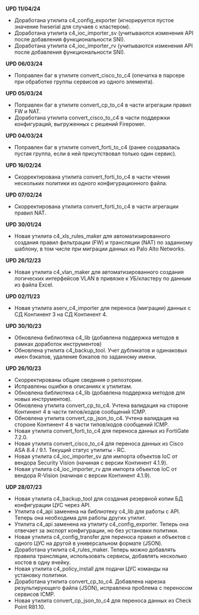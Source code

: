 **UPD 11/04/24**

- Доработана утилита c4_config_exporter (игнорируется пустое значение hwserial для случаев с кластером).
- Доработана утилита c4_ioc_importer_sv (учитываются изменения API после добавления функциональности SNI).
- Доработана утилита c4_ioc_importer_rv (учитываются изменения API после добавления функциональности SNI).

**UPD 06/03/24**

- Поправлен баг в утилите convert_cisco_to_c4 (опечатка в парсере при обработке группы сервисов из одного элемента).

**UPD 05/03/24**

- Поправлен баг в утилите convert_cp_to_c4 в части агрегации правил FW и NAT.
- Доработана утилита convert_cisco_to_c4 в части поддержки конфигураций, выгруженных с решений Firepower.

**UPD 04/03/24**

- Поправлен баг в утилите convert_forti_to_c4 (ранее создавалась пустая группа, если в ней присутствовал только один сервис).

**UPD 16/02/24**

- Скорректирована утилита convert_forti_to_c4 в части чтения нескольких политики из одного конфигурационного файла.

**UPD 07/02/24**

- Скорректирована утилита convert_forti_to_c4 в части агрегации правил NAT.

**UPD 30/01/24**

- Новая утилита c4_xls_rules_maker для автоматизированного создания правил фильтрации (FW) и трансляции (NAT) по заданному шаблону, в том числе при миграции данных из Palo Alto Networks.

**UPD 26/12/23**

- Новая утилита c4_vlan_maker для автоматизированного создания логических интерфейсов VLAN в привязке к УБ/кластеру по данным из файла Excel.

**UPD 02/11/23**

- Новая утилита aserv_c4_importer для переноса (миграции) данных с СД Континент 3 на СД Континент 4.

**UPD 30/10/23**

- Обновлена библиотека c4_lib (добавлена поддержка методов в рамках доработок инструментов)
- Обновлена утилита c4_backup_tool. Учет дубликатов и одинаковых имен бэкапов, удаление бэкапов по заданному имени.

**UPD 26/10/23**

- Скорректированы общие сведения о репозтории.
- Исправлены ошибки в описаниях к утилитам.
- Обновлена библиотека c4_lib (добавлена поддержка методов для новых инструментов).
- Обновлена утилита convert_cp_to_c4. Учтена валидация на стороне Континент 4 в части типов/кодов сообщений ICMP.
- Обновлена утилита convert_cp_json_to_c4. Учтена валидация на стороне Континент 4 в части типов/кодов сообщений ICMP.
- Новая утилита convert_forti_to_c4 для переноса данных из FortiGate 7.2.0.
- Новая утилита convert_cisco_to_c4 для переноса данных из Cisco ASA 8.4 / 9.1. Текущий статус утилиты - RC.
- Новая утилита c4_ioc_importer_sv для импорта объектов IoC от вендора Security Vision (начиная с версии Континент 4.1.9).
- Новая утилита с4_ioc_importer_rv для импорта объектов IoC от вендора R-Vision (начиная с версии Континент 4.1.9).

**UDP 28/07/23**

- Новая утилита c4_backup_tool для создания резервной копии БД конфигурации ЦУС через API.
- Утилита с4_api заменена на библиотеку c4_lib для работы с API. Теперь она необходима для работы других утилит.
- Утилита c4_api заменена на утилиту c4_config_exporter. Теперь она отвечает за экспорт конфигурации, но без установки политики.
- Новая утилита c4_config_transfer для переноса правил и объектов с одного ЦУС на другой в универсальном формате (JSON).
- Доработана утилита c4_rules_maker. Теперь можно добавлять правила трансляции, использовать сервисы, добавлять несколько хостов в одну ячейку.
- Новая утилита c4_policy_install для подачи ЦУС команды на установку политики.
- Доработана утилита convert_cp_to_c4. Добавлена нарезка результирующего файла (JSON), исправлена проблема с переносом сервисов ICMP.
- Новая утилита convert_cp_json_to_c4 для переноса данных из Check Point R81.10.
